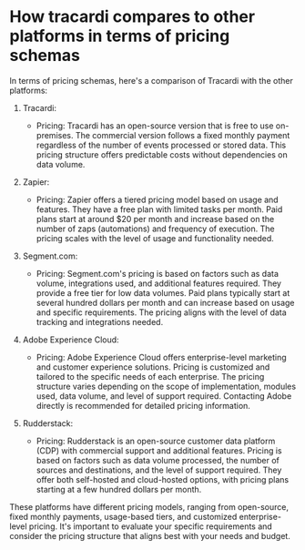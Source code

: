 # How tracardi compares to other platforms in terms of pricing schemas

In terms of pricing schemas, here's a comparison of Tracardi with the other platforms:

1. Tracardi:
    - Pricing: Tracardi has an open-source version that is free to use on-premises. The commercial version follows a
      fixed monthly payment regardless of the number of events processed or stored data. This pricing structure offers
      predictable costs without dependencies on data volume.

2. Zapier:
    - Pricing: Zapier offers a tiered pricing model based on usage and features. They have a free plan with limited
      tasks per month. Paid plans start at around $20 per month and increase based on the number of zaps (automations)
      and frequency of execution. The pricing scales with the level of usage and functionality needed.

3. Segment.com:
    - Pricing: Segment.com's pricing is based on factors such as data volume, integrations used, and additional features
      required. They provide a free tier for low data volumes. Paid plans typically start at several hundred dollars per
      month and can increase based on usage and specific requirements. The pricing aligns with the level of data
      tracking and integrations needed.

4. Adobe Experience Cloud:
    - Pricing: Adobe Experience Cloud offers enterprise-level marketing and customer experience solutions. Pricing is
      customized and tailored to the specific needs of each enterprise. The pricing structure varies depending on the
      scope of implementation, modules used, data volume, and level of support required. Contacting Adobe directly is
      recommended for detailed pricing information.

5. Rudderstack:
    - Pricing: Rudderstack is an open-source customer data platform (CDP) with commercial support and additional
      features. Pricing is based on factors such as data volume processed, the number of sources and destinations, and
      the level of support required. They offer both self-hosted and cloud-hosted options, with pricing plans starting
      at a few hundred dollars per month.

These platforms have different pricing models, ranging from open-source, fixed monthly payments, usage-based tiers, and
customized enterprise-level pricing. It's important to evaluate your specific requirements and consider the pricing
structure that aligns best with your needs and budget.